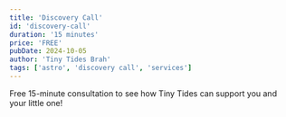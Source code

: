 ```yaml
---
title: 'Discovery Call'
id: 'discovery-call'
duration: '15 minutes'
price: 'FREE'
pubDate: 2024-10-05
author: 'Tiny Tides Brah'
tags: ['astro', 'discovery call', 'services']
---
```


Free 15-minute consultation to see how Tiny Tides can support you and your little one!
